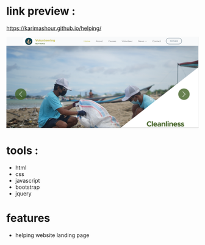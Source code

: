 # link preview :

https://karimashour.github.io/helping/

<img src="image.png"/>

# tools :
- html
- css
- javascript
- bootstrap
- jquery


# features
- helping website landing page 

